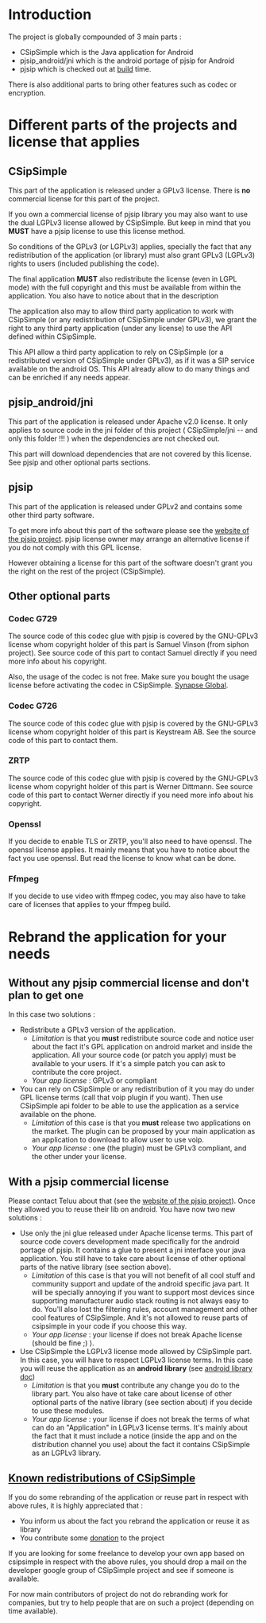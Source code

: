# Introduction #

The project is globally compounded of 3 main parts :
  * CSipSimple which is the Java application for Android
  * pjsip\_android/jni which is the android portage of pjsip for Android
  * pjsip which is checked out at [build](HowToBuild.md) time.

There is also additional parts to bring other features such as codec or encryption.

# Different parts of the projects and license that applies #
## CSipSimple ##

This part of the application is released under a GPLv3 license. There is **no** commercial license for this part of the project.

If you own a commercial license of pjsip library you may also want to use the dual LGPLv3 license allowed by CSipSimple. But keep in mind that you **MUST** have a pjsip license to use this license method.


So conditions of the GPLv3 (or LGPLv3) applies, specially the fact that any redistribution of the application (or library) must also grant GPLv3 (LGPLv3) rights to users (included publishing the code).

The final application **MUST** also redistribute the license (even in LGPL mode) with the full copyright and this must be available from within the application. You also have to notice about that in the description

The application also may to allow third party application to work with CSipSimple (or any redistribution of CSipSimple under GPLv3), we grant the right to any third party application (under any license) to use the API defined within CSipSimple.

This API allow a third party application to rely on CSipSimple (or a redistributed version of CSipSimple under GPLv3), as if it was a SIP service available on the android OS. This API already allow to do many things and can be enriched if any needs appear.

## pjsip\_android/jni ##

This part of the application is released under Apache v2.0 license. It only applies to source code in the jni folder of this project ( CSipSimple/jni -- and only this folder !!! ) when the dependencies are not checked out.

This part will download dependencies that are not covered by this license. See pjsip and other optional parts sections.

## pjsip ##
This part of the application is released under GPLv2 and contains some other third party software.

To get more info about this part of the software please see the [website of the pjsip project](http://www.pjsip.org/licensing.htm). pjsip license owner may arrange an alternative license if you do not comply with this GPL license.

However obtaining a license for this part of the software doesn't grant you the right on the rest of the project (CSipSimple).

## Other optional parts ##
### Codec G729 ###
The source code of this codec glue with pjsip is covered by the GNU-GPLv3 license whom copyright holder of this part is Samuel Vinson (from siphon project). See source code of this part to contact Samuel directly if you need more info about his copyright.

Also, the usage of the codec is not free. Make sure you bought the usage license before activating the codec in CSipSimple. [Synapse Global](http://www.synapseglobal.com/g729_codec_license.html).

### Codec G726 ###

The source code of this codec glue with pjsip is covered by the GNU-GPLv3 license whom copyright holder of this part is Keystream AB. See the source code of this part to contact them.

### ZRTP ###
The source code of this codec glue with pjsip is covered by the GNU-GPLv3 license whom copyright holder of this part is Werner Dittmann. See source code of this part to contact Werner directly if you need more info about his copyright.

### Openssl ###
If you decide to enable TLS or ZRTP, you'll also need to have openssl. The openssl license applies. It mainly means that you have to notice about the fact you use openssl. But read the license to know what can be done.

### Ffmpeg ###
If you decide to use video with ffmpeg codec, you may also have to take care of licenses that applies to your ffmpeg build.


# Rebrand the application for your needs #

## Without any pjsip commercial license and don't plan to get one ##
In this case two solutions :
  * Redistribute a GPLv3 version of the application.
    * _Limitation_ is that you **must** redistribute source code and notice user about the fact it's GPL application on android market and inside the application. All your source code (or patch you apply) must be available to your users. If it's a simple patch you can ask to contribute the core project.
    * _Your app license_ : GPLv3 or compliant
  * You can rely on CSipSimple or any redistribution of it you may do under GPL license terms (call that voip plugin if you want). Then use CSipSimple api folder to be able to use the application as a service available on the phone.
    * _Limitation_ of this case is that you **must** release two applications on the market. The plugin can be proposed by your main application as an application to download to allow user to use voip.
    * _Your app license_ : one (the plugin) must be GPLv3 compliant, and the other under your license.

## With a pjsip commercial license ##
Please contact Teluu about that (see the [website of the pjsip project](http://www.pjsip.org/licensing.htm)).
Once they allowed you to reuse their lib on android. You have now two new solutions :
  * Use only the jni glue released under Apache license terms. This part of source code covers development made specifically for the android portage of pjsip. It contains a glue to present a jni interface your java application. You still have to take care about license of other optional parts of the native library (see section above).
    * _Limitation_ of this case is that you will not benefit of all cool stuff and community support and update of the android specific java part. It will be specially annoying if you want to support most devices since supporting manufacturer audio stack routing is not always easy to do. You'll also lost the filtering rules, account management and other cool features of CSipSimple. And it's not allowed to reuse parts of csipsimple in your code if you choose this way.
    * _Your app license_ : your license if does not break Apache license (should be fine ;) ).
  * Use CSipSimple the LGPLv3 license mode allowed by CSipSimple part. In this case, you will have to respect LGPLv3 license terms. In this case you will reuse the application as an **android library** (see [android library doc](http://developer.android.com/guide/developing/projects/projects-eclipse.html#ReferencingLibraryProject))
    * _Limitation_ is that you **must** contribute any change you do to the library part. You also have ot take care about license of other optional parts of the native library (see section about) if you decide to use these modules.
    * _Your app license_ : your license if does not break the terms of what can do an "Application" in LGPLv3 license terms. It's mainly about the fact that it must include a notice (inside the app and on the distribution channel you use) about the fact it contains CSipSimple as an LGPLv3 library.

## [Known redistributions of CSipSimple](BrandedVersionsOfCSipSimple.md) ##

If you do some rebranding of the application or reuse part in respect with above rules, it is highly appreciated that :
  * You inform us about the fact you rebrand the application or reuse it as library
  * You contribute some [donation](Donate.md) to the project

If you are looking for some freelance to develop your own app based on csipsimple in respect with the above rules, you should drop a mail on the developer google group of CSipSimple project and see if someone is available.

For now main contributors of project do not do rebranding work for companies, but try to help people that are on such a project (depending on time available).
